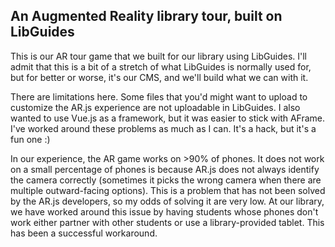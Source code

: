 ## An Augmented Reality library tour, built on LibGuides ##

This is our AR tour game that we built for our library using LibGuides. I'll admit that this is a bit of a stretch of what LibGuides is normally used for, but for better or worse, it's our CMS, and we'll build what we can with it.

There are limitations here. Some files that you'd might want to upload to customize the AR.js experience are not uploadable in LibGuides. I also wanted to use Vue.js as a framework, but it was easier to stick with AFrame. I've worked around these problems as much as I can. It's a hack, but it's a fun one :)

In our experience, the AR game works on >90% of phones. It does not work on a small percentage of phones is because AR.js does not always identify the camera correctly (sometimes it picks the wrong camera when there are multiple outward-facing options). This is a problem that has not been solved by the AR.js developers, so my odds of solving it are very low. At our library, we have worked around this issue by having students whose phones don't work either partner with other students or use a library-provided tablet. This has been a successful workaround.
